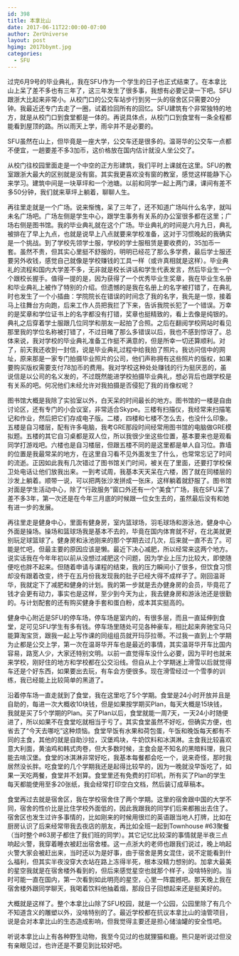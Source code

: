 ```yaml
---
id: 398
title: 本拿比山
date: 2017-06-11T22:00:00-07:00
author: ZerUniverse
layout: post
hgimg: 2017bbymt.jpg
categories:
  - SFU
---
```

过完6月9号的毕业典礼，我在SFU作为一个学生的日子也正式结束了。在本拿比山上呆了差不多也有三年了，这三年发生了很多事，我想有必要记录一下吧。SFU跟浙大比起来非常小。从校门口的公交车站步行到另一头的宿舍区只需要20分钟。我最近还专门去走了一圈，试着捡回所有的回忆<!--more-->。SFU建筑有个非常独特的地方，就是从校门口到食堂都是一体的。再说具体点，从校门口到食堂有一条全程都能看到屋顶的路。所以雨天上学，雨伞并不是必要的。

SFU虽然在山上，但毕竟是一座大学，公交车还是很多的。温哥华的公交车一点都不便宜，一趟要差不多3加币，这价格放在国内估计就没人坐公交了。

从校门往校园里面走是一个中空的正方形建筑，我们平时上课就在这里。SFU的教室跟浙大最大的区别就是没有窗。其实我更喜欢没有窗的教室，感觉这样能静下心来学习。建筑中间是一块草坪和一个池塘。以前和同学一起上两门课，课间有差不多50分钟，我们就来草坪上躺着，聊聊人生。

再往里走就是一个广场。说来惭愧，呆了三年了，还不知道广场叫什么名字，就叫未名广场吧。广场左侧是学生中心，跟学生事务有关系的办公室很多都在这里；广场右侧是图书馆。我的毕业典礼就在这个广场。毕业典礼的时间是六月九日，典礼被排在了早上九点，也就是说早上八点就要来学校准备，这对于习惯晚起的我确实是一个挑战。到了学校先领学士服，学校的学士服租赁是要收费的，35加币一套。虽然不贵，但其实心里挺不舒服的，明明已经花了那么多学费，最后学士服还要另外收钱，感觉自己就像是学校赚钱的工具一样（或许真相就是这样）。毕业典礼的流程和国内大学差不多，无非就是校长讲话和学生代表发言，然后毕业生一个个跟校长握手。值得一提的是，因为获得了一个优秀毕业生奖章，我在毕业生名册和毕业典礼上被作了特别的介绍。但遗憾的是我在名册上的名字被打错了，在典礼时也发生了一个小插曲：学院院长在错误的时间念了我的名字，我先是一惊，接着马上往舞台方向跑，后来工作人员把我拦了下来，告诉我院长犯了一个错误。万幸的是奖章和学位证书上的名字都没有打错，奖章也挺精致的，看上去像是纯银的。典礼之后穿着学士服跟几位同学和朋友一起拍了合照。之后在翻阅学校网站时看见那里我的学位名称被打错了，不过目睹了那么多错误以后，我也不感到惊讶了。总体来说，我对学校的毕业典礼准备工作挺不满意的，但是所幸一切还算顺利。对了，前天我还收到一封信，说是毕业典礼过程中给我拍了照片。我访问信中的网址，原来那是一家专门拍摄毕业照片的公司，他们声称拥有这些照片的版权，如果要购买版权需要支付78加币的费用。我对学校这种处处赚钱的行为挺厌恶的，虽说信是以公司的名义发的，不过既然能进学校拍摄毕业典礼，想必背后也跟学校是有关系的吧。何况他们未经允许对我拍摄是否侵犯了我的肖像权呢？

图书馆大概是我除了实验室以外，白天呆的时间最长的地方。图书馆的一楼是自由讨论区，还有专门的小会议室，非常适合Skype。三楼有扫描仪，我经常来扫描笔记和作业，然后把它们存成电子版。二楼，四楼和七楼不怎么去，也没什么印象。五楼是自习楼层，配有许多电脑，我考GRE那段时间经常用图书馆的电脑做GRE模拟题。五楼的其它自习桌都是双人位，所以我很少坐这些位置，基本要来也是观看同学打游戏吧。六楼也是自习楼层，但跟五楼不同的是这里都是单人自习位。靠墙的位置是我最常呆的地方，在这里自习看不见外面发生了什么，也常常忘记了时间的流逝。正因如此我有几次错过了图书馆关门时间，被关在了里面，还要打学校保卫处电话让他们放我出来。一到考试周，我基本天天呆在六楼，困了就在同楼层的沙发上躺着。顺带一说，可以把两张沙发拼成一张床，这样躺着就舒服了。图书馆对面是学生活动中心，除了“行政服务”窗口外还有一个“美食”广场，我在SFU呆了差不多3年，第一次还是在今年三月底的时候跟一位女生去的，虽然最后没有和她有进一步的发展。

再往里走是健身中心，里面有健身房，室内篮球场，羽毛球场和游泳池，健身中心外面是操场。操场和篮球场我是基本不去的，毕竟在国内体育就不好，在北美就更别玩足球篮球了。健身房和泳池刚来的那个学期去过几次，后来就一直不去了。可能是忙吧，但最主要的原因应该是懒。最近下决心减肥，所以经常来这两个地方。说实话我在今年年初以前从没想过减肥这个问题，因为学业上压力比较大，即使随便吃也胖不起来。但随着申请与课程的结束，我的压力瞬间小了很多，但饮食习惯却没有跟着改变，终于在五月份我发现我的肚子已经大得不成样子了。刚回温哥华，我就定下了减肥和健身的计划。我的第一步就是去办健身房的会员，毕竟花了钱才会更有动力，事实也是这样，至少到今天为止，我去健身房和游泳池还是很勤的。与计划配套的还有购买健身手套和蛋白粉，成本其实挺高的。

健身中心附近是SFU的停车场，停车场是室内的，有很多层，而且一直延伸到食堂，足可见SFU学生有多有钱。停车场里随处可见各种豪车，相比起来奔驰宝马只能算淘宝货，跟我一起上写作课的同组组员就开玛莎拉蒂。不过我一直到上个学期为止都是公交上学，第一次在温哥华开车也是最近的事情，其实温哥华开车比国内容易，路宽人少，大家还特别文明。以前一直觉得车没什么必要，因为平时也就来来学校，刚好住的地方和学校都在公交沿线。但自从上个学期迷上滑雪以后就觉得车还是个好东西，如果要出去玩，有车会方便很多。现在滑雪经过一个雪季的训练，我已经能上比较简单的黑道了。

沿着停车场一直走就到了食堂，我在这里吃了5个学期。食堂是24小时开放并且是自助的，每进一次大概收10块钱，但是如果按学期买Plan，每天大概是15块钱，我就是买了5个学期的Plan。买了Plan以后，食堂就能一周7天，一天24小时随便进了，所以如果不在食堂吃就相当于亏了。其实食堂虽然不好吃，但确实方便，也省去了“今天去哪吃”这种烦恼。食堂早饭有水果和荷包蛋，午饭和晚饭每天都有不同的主食，其他的就是自助沙拉，汉堡鸡块，牛奶饮料和冰淇淋。主食我比较喜欢意大利面，黄油鸡和韩式肉卷，但大多数时候，主食会是不知名的黑暗料理，我只能去啃汉堡。食堂的冰淇淋非常好吃，我基本每餐都会吃一个，说来奇怪，那时我居然没长胖。吃食堂的几个学期我还是起得比较早的，因为一晚就没早饭吃了，如果一天吃两餐，食堂并不划算。食堂里还有免费的打印机，所有买了Plan的学生每天都能使用至多20张纸，我会经常打印空白文档，然后装订成草稿本。

食堂再过去就是宿舍区，我在学校宿舍住了两个学期。这里的宿舍跟中国的大学不同，宿舍的性价比是比住学校外面低的，因此我跟我的同学们后来都搬出去住了。宿舍区也发生过许多事情的，比如刚来的时候用很烂的英语跟当地人打牌，比如在厨房认识了后来经常带我去夜店的朋友，再比如全班一起到Townhouse #63聚餐（当时整个#63房子都住了我们班的同学）。其它记忆比较深的事情就是半夜三点响起火警，我穿着睡衣被赶出宿舍楼。这一点浙大的老师也跟我们说过，晚上响起火警大家会被赶出来，当时还以为是好事，由于宿舍是男女混住，说不定能看到什么福利，但其实半夜没穿大衣站在路上冻得半死，根本没精力想别的。加拿大最美的星空我就是在宿舍楼外看到的，但后来感觉星空也就那个样子，没啥特别的。当时可能一直在国内，第一次看到如此明亮的星空，心里一阵震撼吧。那天晚上我在宿舍楼外跟同学聊天，我喝着饮料他抽着烟，那段日子回想起来还是挺美好的。

大概就是这样了。整个本拿比山除了SFU校园，就是一个公园，公园里除了有几个不知道含义的雕塑以外，没啥特别的了。最近学校都在抗议本拿比山的油管项目，说是会对本拿比山的生态造成影响，但我觉得主要还是担心储油罐的安全性吧。

听说本拿比山上有各种野生动物，我至今见过的也就狸猫和鹿。熊只是听说过但没有亲眼见过，也许还是不要见到比较好吧。